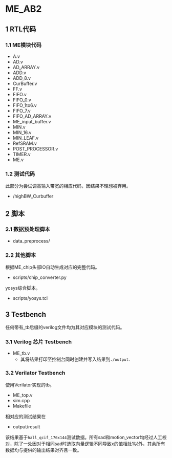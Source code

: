 # ME_AB2

## 1 RTL代码

### 1.1 ME模块代码

* A.v
* AD.v
* AD_ARRAY.v
* ADD.v
* ADD_8.v
* CurBuffer.v
* FF.v
* FIFO.v
* FIFO_0.v
* FIFO_1to6.v
* FIFO_7.v
* FIFO_AD_ARRAY.v
* ME_input_buffer.v
* MIN.v
* MIN_16.v
* MIN_LEAF.v
* RefSRAM.v
* POST_PROCESSOR.v
* TIMER.v
* ME.v

### 1.2 测试代码

此部分为尝试调高输入带宽的相应代码，因结果不理想被弃用。

* /highBW_Curbuffer

## 2 脚本

### 2.1 数据预处理脚本

* data_preprocess/

### 2.2 其他脚本

根据ME_chip头部IO自动生成对应的完整代码。

* scripts/chip_converter.py

yosys综合脚本。

* scripts/yosys.tcl

## 3 Testbench

任何带有_tb后缀的verilog文件均为其对应模块的测试代码。

### 3.1 Verilog 芯片 Testbench

* ME_tb.v
  * 其将结果打印至控制台同时创建并写入结果到`./output`.

### 3.2 Verilator Testbench

使用Verilator实现的tb。

* ME_top.v
* sim.cpp
* Makefile

相对应的测试结果在

* output/result

该结果基于`hall_qcif_176x144`测试数据。所有sad和motion_vector均经过人工校对，除了一处因对于相同sad时选取向量逻辑不同导致x的值相处1以外，其余所有数据均与提供的输出结果对齐且一致。
